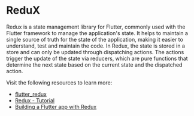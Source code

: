 # ReduX

Redux is a state management library for Flutter, commonly used with the Flutter framework to manage the application's state. It helps to maintain a single source of truth for the state of the application, making it easier to understand, test and maintain the code. In Redux, the state is stored in a store and can only be updated through dispatching actions. The actions trigger the update of the state via reducers, which are pure functions that determine the next state based on the current state and the dispatched action.

Visit the following resources to learn more:

- [flutter_redux](https://pub.dev/packages/flutter_redux)
- [Redux - Tutorial](https://docs.flutter.dev/development/data-and-backend/state-mgmt/options#redux)
- [Building a Flutter app with Redux](https://hillel.dev/2018/06/01/building-a-large-flutter-app-with-redux/)